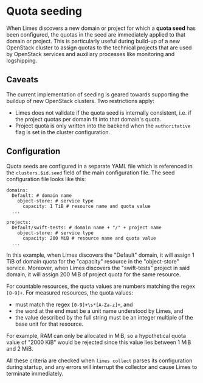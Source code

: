 # Quota seeding

When Limes discovers a new domain or project for which a **quota seed** has been configured, the quotas in the seed are
immediately applied to that domain or project. This is particularly useful during build-up of a new OpenStack cluster to
assign quotas to the technical projects that are used by OpenStack services and auxiliary processes like monitoring and
logshipping.

## Caveats

The current implementation of seeding is geared towards supporting the buildup of new OpenStack clusters. Two
restrictions apply:

- Limes does not validate if the quota seed is internally consistent, i.e. if the project quotas per domain fit into
  that domain's quota.
- Project quota is only written into the backend when the `authoritative` flag is set in the cluster configuration.

## Configuration

Quota seeds are configured in a separate YAML file which is referenced in the `clusters.$id.seed` field of the main
configuration file. The seed configuration file looks like this:

```
domains:
  Default: # domain name
    object-store: # service type
      capacity: 1 TiB # resource name and quota value
  ...

projects:
  Default/swift-tests: # domain name + "/" + project name
    object-store: # service type
      capacity: 200 MiB # resource name and quota value
  ...
```

In this example, when Limes discovers the "Default" domain, it will assign 1 TiB of domain quota for the "capacity"
resource in the "object-store" service. Moreover, when Limes discovers the "swift-tests" project in said domain, it will
assign 200 MiB of project quota for the same resource.

For countable resources, the quota values are numbers matching the regex `[0-9]+`. For measured resources, the quota values:

- must match the regex `[0-9]+\s*[A-Za-z]+`, and
- the word at the end must be a unit name understood by Limes, and
- the value described by the full string must be an integer multiple of the base unit for that resource.

For example, RAM can only be allocated in MiB, so a hypothetical quota value of "2000 KiB" would be rejected since this
value lies between 1 MiB and 2 MiB.

All these criteria are checked when `limes collect` parses its configuration during startup, and any errors will
interrupt the collector and cause Limes to terminate immediately.
